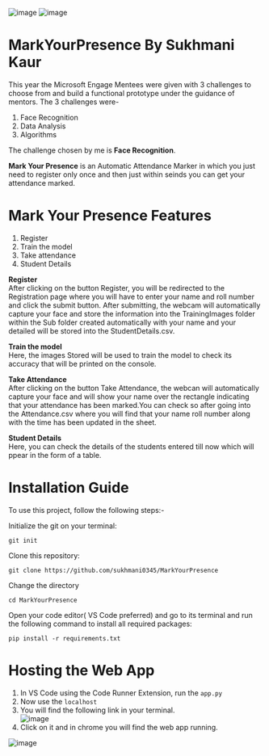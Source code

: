 ![image](https://user-images.githubusercontent.com/84336698/170666222-51473996-e7e6-4b0c-b5e3-2e907ddbd4f2.png)
![image](https://user-images.githubusercontent.com/84336698/170666159-c8babf06-dc87-4248-bc88-492017f3b2a2.png)
# MarkYourPresence By Sukhmani Kaur
This year the Microsoft Engage Mentees were given with 3 challenges to choose from and build a functional prototype under the guidance of mentors.
The 3 challenges were-
1. Face Recognition
2. Data Analysis
3. Algorithms

The challenge chosen by me is **Face Recognition**.

**Mark Your Presence** is an Automatic Attendance Marker in which you just need to register only once and then just within seinds you can get your attendance marked.

# Mark Your Presence Features
1. Register
2. Train the model
3. Take attendance
4. Student Details

**Register**<br />
After clicking on the button Register, you will be redirected to the Registration page where you will have to enter your name and roll number and click the submit button. After submitting, the webcam will automatically capture your face and store the information into the TrainingImages folder within the Sub folder created automatically with your name and your detailed will be stored into the StudentDetails.csv.

**Train the model**<br />
Here, the images Stored will be used to train the model to check its accuracy that will be printed on the console.

**Take Attendance**<br />
After clicking on the button Take Attendance, the webcan will automatically capture your face and will show your name over the rectangle indicating that your attendance has been marked.You can check so after going into the Attendance.csv where you will find that your name roll number along with the time has been updated in the sheet.

**Student Details**<br />
Here, you can check the details of the students entered till now which will ppear in the form of a table.

# Installation Guide
To use this project, follow the following steps:-

Initialize the git on your terminal:<br />
```
git init
```
Clone this repository:<br />
```
git clone https://github.com/sukhmani0345/MarkYourPresence
```
Change the directory<br />
```
cd MarkYourPresence
```
Open your code editor( VS Code preferred) and go to its terminal and run the following command to install all required packages:<br />
```
pip install -r requirements.txt
```

# Hosting the Web App
1. In VS Code using the Code Runner Extension, run the ```app.py```
2. Now use the ```localhost``` 
3. You will find the following link in your terminal.<br />
![image](https://user-images.githubusercontent.com/84336698/170706857-f70bef66-2f11-42f6-9609-8de961c5522f.png)
4. Click on it and in chrome you will find the web app running.<br />

![image](https://user-images.githubusercontent.com/84336698/170707022-d746c6ee-3a7c-4224-b010-6240a10010cc.png)

